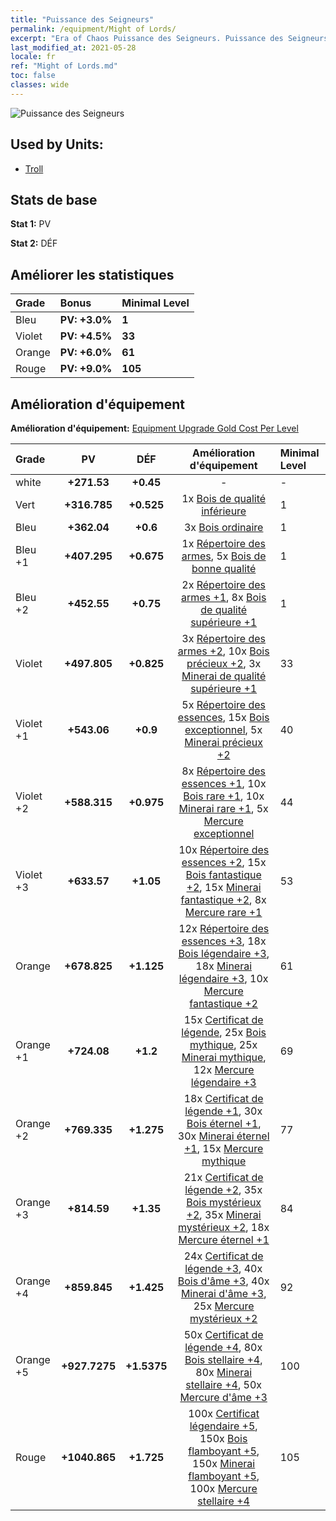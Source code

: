 ```yaml
---
title: "Puissance des Seigneurs"
permalink: /equipment/Might of Lords/
excerpt: "Era of Chaos Puissance des Seigneurs. Puissance des Seigneurs"
last_modified_at: 2021-05-28
locale: fr
ref: "Might of Lords.md"
toc: false
classes: wide
---
```


  ![Puissance des Seigneurs](/images/e/e_4092.png)

## Used by Units:

* [Troll](/fr/units/Troll/) 


## Stats de base
 **Stat 1:** PV

 **Stat 2:** DÉF

## Améliorer les statistiques

  |     Grade    |   Bonus | Minimal Level | 
  |:-------------|:--------|:--------------| 
  | Bleu | **PV: +3.0%** | **1** | 
  | Violet | **PV: +4.5%** | **33** | 
  | Orange | **PV: +6.0%** | **61** | 
  | Rouge | **PV: +9.0%** | **105** | 


## Amélioration d'équipement
 **Amélioration d'équipement:** [Equipment Upgrade Gold Cost Per Level](/equipment/EquipmentUpgradeCostPerLevel/) 

  |          Grade      | PV | DÉF | Amélioration d'équipement | Minimal Level |
  |:--------------------|:---------:|:---------:|:----------------:|:--------------|
  | white | **+271.53** | **+0.45** | - | - |
  | Vert | **+316.785** | **+0.525** | 1x [Bois de qualité inférieure](/ItemsFR/mat_1/) | 1 |
  | Bleu | **+362.04** | **+0.6** | 3x [Bois ordinaire](/ItemsFR/mat_7/) | 1 |
  | Bleu +1 | **+407.295** | **+0.675** | 1x [Répertoire des armes](/ItemsFR/mat_18/), 5x [Bois de bonne qualité](/ItemsFR/mat_13/) | 1 |
  | Bleu +2 | **+452.55** | **+0.75** | 2x [Répertoire des armes +1](/ItemsFR/mat_25/), 8x [Bois de qualité supérieure +1](/ItemsFR/mat_20/) | 1 |
  | Violet | **+497.805** | **+0.825** | 3x [Répertoire des armes +2](/ItemsFR/mat_32/), 10x [Bois précieux +2](/ItemsFR/mat_27/), 3x [Minerai de qualité supérieure +1](/ItemsFR/mat_19/) | 33 |
  | Violet +1 | **+543.06** | **+0.9** | 5x [Répertoire des essences](/ItemsFR/mat_39/), 15x [Bois exceptionnel](/ItemsFR/mat_34/), 5x [Minerai précieux +2](/ItemsFR/mat_26/) | 40 |
  | Violet +2 | **+588.315** | **+0.975** | 8x [Répertoire des essences +1](/ItemsFR/mat_46/), 10x [Bois rare +1](/ItemsFR/mat_41/), 10x [Minerai rare +1](/ItemsFR/mat_40/), 5x [Mercure exceptionnel](/ItemsFR/mat_35/) | 44 |
  | Violet +3 | **+633.57** | **+1.05** | 10x [Répertoire des essences +2](/ItemsFR/mat_53/), 15x [Bois fantastique +2](/ItemsFR/mat_48/), 15x [Minerai fantastique +2](/ItemsFR/mat_47/), 8x [Mercure rare +1](/ItemsFR/mat_42/) | 53 |
  | Orange | **+678.825** | **+1.125** | 12x [Répertoire des essences +3](/ItemsFR/mat_60/), 18x [Bois légendaire +3](/ItemsFR/mat_55/), 18x [Minerai légendaire +3](/ItemsFR/mat_54/), 10x [Mercure fantastique +2](/ItemsFR/mat_49/) | 61 |
  | Orange +1 | **+724.08** | **+1.2** | 15x [Certificat de légende](/ItemsFR/mat_67/), 25x [Bois mythique](/ItemsFR/mat_62/), 25x [Minerai mythique](/ItemsFR/mat_61/), 12x [Mercure légendaire +3](/ItemsFR/mat_56/) | 69 |
  | Orange +2 | **+769.335** | **+1.275** | 18x [Certificat de légende +1](/ItemsFR/mat_74/), 30x [Bois éternel +1](/ItemsFR/mat_69/), 30x [Minerai éternel +1](/ItemsFR/mat_68/), 15x [Mercure mythique](/ItemsFR/mat_63/) | 77 |
  | Orange +3 | **+814.59** | **+1.35** | 21x [Certificat de légende +2](/ItemsFR/mat_81/), 35x [Bois mystérieux +2](/ItemsFR/mat_76/), 35x [Minerai mystérieux +2](/ItemsFR/mat_75/), 18x [Mercure éternel +1](/ItemsFR/mat_70/) | 84 |
  | Orange +4 | **+859.845** | **+1.425** | 24x [Certificat de légende +3](/ItemsFR/mat_88/), 40x [Bois d'âme +3](/ItemsFR/mat_83/), 40x [Minerai d'âme +3](/ItemsFR/mat_82/), 25x [Mercure mystérieux +2](/ItemsFR/mat_77/) | 92 |
  | Orange +5 | **+927.7275** | **+1.5375** | 50x [Certificat de légende +4](/ItemsFR/mat_95/), 80x [Bois stellaire +4](/ItemsFR/mat_90/), 80x [Minerai stellaire +4](/ItemsFR/mat_89/), 50x [Mercure d'âme +3](/ItemsFR/mat_84/) | 100 |
  | Rouge | **+1040.865** | **+1.725** | 100x [Certificat légendaire +5](/ItemsFR/mat_102/), 150x [Bois flamboyant +5](/ItemsFR/mat_97/), 150x [Minerai flamboyant +5](/ItemsFR/mat_96/), 100x [Mercure stellaire +4](/ItemsFR/mat_91/) | 105 |

